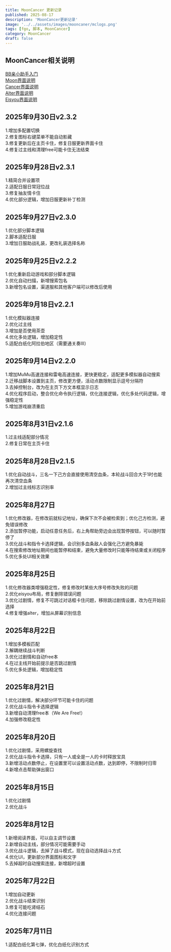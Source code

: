 ```yaml
---
title: MoonCancer 更新记录
published: 2025-08-17
description: 'MoonCancer更新记录'
image: '../../assets/images/mooncaner/mclogs.png'
tags: [fgo, 脚本, MoonCancer]
category: MoonCancer
draft: false
---
```

## MoonCancer相关说明
[BB亲小助手入门](../mooncancer0)<br>
[Moon界面说明](../mooncancer1)<br>
[Cancer界面说明](../mooncancer2)<br>
[Alter界面说明](../mooncancer3)<br>
[Eisyou界面说明](../mooncancer4)<br>
## 2025年9月30日v2.3.2
1.增加多配置切换<br>
2.修复图标右键菜单不能自动影藏<br>
3.修复更新后在主页卡住，修复日服更新界面卡住<br>
4.修复过主线和清理free可能卡住无法结束
## 2025年9月28日v2.3.1
1.精简合并设置项<br>
2.适配日服日常冠位战<br>
3.修复抽友情卡住<br>
4.优化部分逻辑，增加日服更新补丁检测
## 2025年9月27日v2.3.0
1.优化部分脚本逻辑<br>
2.脚本适配日服<br>
3.增加日服助战礼装，更改礼装选择名称<br>
## 2025年9月25日v2.2.2
1.优化重新启动游戏和部分脚本逻辑<br>
2.优化自动扫描，新增搜索包名<br>
3.新增包名设置，渠道服和其他客户端可以修改后使用<br>
## 2025年9月18日v2.2.1
1.优化模拟器连接<br>
2.优化过主线<br>
3.增加是否使用茶壶<br>
4.优化多处逻辑，增加稳定性<br>
5.适配白纸化阿拉伯地区（需要通关奏Ⅲ）
## 2025年9月14日v2.2.0
1.增加MuMu高速连接和雷电高速连接，更快更稳定，适配更多模拟器自动搜索<br>
2.迁移战脚本设置到主页，修改更方便，活动点数限制显示逗号分隔符<br>
3.去掉控制台，改为在主页下方文本框显示日志<br>
4.优化程序启动，整合优化命令执行逻辑，优化连接逻辑，优化多处代码逻辑，增强稳定性<br>
5.增加游戏崩溃重启<br>
## 2025年8月31日v2.1.6
1.过主线适配部分情况<br>
2.修复日常在主页卡住
## 2025年8月28日v2.1.5
1.优化自动战斗，三名一下己方会直接使用清空血条，本轮战斗回合大于1时也能再次清空血条<br>
2.增加过主线标志识别率
## 2025年8月27日
1.优化修改器，在修改前就标记地址，确保下次不会被检索到；优化己方检测，避免错误修改<br>
2.添加暂停功能，启动任意任务后，右上角帮助旁边会出现暂停按钮，可以随时暂停了<br>
3.优化战斗和指令卡选择逻辑，会识别多血条敌人会强化己方避免暴毙<br>
4.在搜索修改地址期间也能暂停和结束，避免大量修改时只能等待结束或关闭程序<br>
5.优化多处UI相关效果<br>
## 2025年8月25日
1.优化修改器类增强稳定性，修复修改时某些大序号修改失败的问题<br>
2.优化eisyou布局，修复删除错误问题<br>
3.优化过剧情，修复不可跳过对话框卡住问题，移除跳过剧情设置，改为在开始前选择<br>
4.修复增强alter，增加从屏幕识别信息<br>
## 2025年8月22日
1.增加多模板匹配<br>
2.解耦继续战斗判断<br>
3.优化过剧情和自动free本<br>
4.在过主线开始前提示是否跳过剧情<br>
5.优化多处逻辑，增加稳定性
## 2025年8月21日
1.优化过剧情，解决部分环节可能卡住的问题<br>
2.优化战斗指令卡选择逻辑<br>
3.新增自动清理free本（We Are Free!）<br>
4.加强修改稳定性<br>
## 2025年8月20日
1.优化过剧情，采用螺旋查找<br>
2.优化战斗指令卡选择，只有一人或全是一人的卡时释放宝具<br>
3.新增活动点数停止，在设置里可以设置活动点数，达到即停，不限制时归零<br>
4.新增点击帮助弹出窗口<br>
## 2025年8月15日
1.优化过剧情<br>
2.优化战斗<br>
## 2025年8月12日
1.新增阅读界面，可以自主调节设置<br>
2.新增自动主线，部分情况可能需要手动<br>
3.优化战斗逻辑，去掉了战斗模式，现在自动选择战斗方式<br>
4.优化UI，更新部分界面图标和文字<br>
5.去掉超时自动搜索连接，新增超时设置<br>
## 2025年7月22日
1.增加自动更新<br>
2.优化战斗结束识别<br>
3.修复可能吃肾结石<br>
4.优化连接问题<br>
## 2025年7月11日
1.适配白纸化第七弹，优化白纸化识别方式<br>











